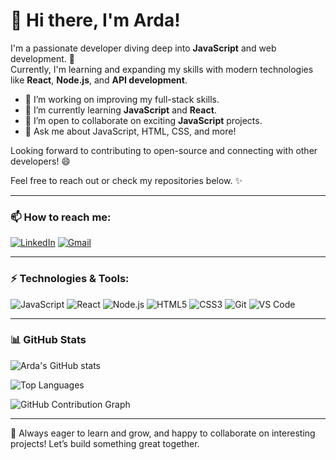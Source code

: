# 👋 Hi there, I'm Arda!

I'm a passionate developer diving deep into **JavaScript** and web development. 🚀  
Currently, I'm learning and expanding my skills with modern technologies like **React**, **Node.js**, and **API development**.

- 🔭 I’m working on improving my full-stack skills.
- 🌱 I’m currently learning **JavaScript** and **React**.
- 🤝 I’m open to collaborate on exciting **JavaScript** projects.
- 💬 Ask me about JavaScript, HTML, CSS, and more!

Looking forward to contributing to open-source and connecting with other developers! 😄

Feel free to reach out or check my repositories below. ✨

---

### 📫 How to reach me:

[![LinkedIn](https://img.shields.io/badge/-Arda%20Gökçe-blue?style=flat-square&logo=linkedin&logoColor=white&link=https://www.linkedin.com/in/arda-gökçe-4a510a98)](https://www.linkedin.com/in/arda-gökçe-4a510a98)
[![Gmail](https://img.shields.io/badge/-ardagokceg@gmail.com-c14438?style=flat-square&logo=gmail&logoColor=white&link=mailto:ardagokceg@gmail.com)](mailto:ardagokceg@gmail.com)

---

### ⚡ Technologies & Tools:
![JavaScript](https://img.shields.io/badge/-JavaScript-yellow?style=flat-square&logo=javascript)
![React](https://img.shields.io/badge/-React-blue?style=flat-square&logo=react)
![Node.js](https://img.shields.io/badge/-Node.js-green?style=flat-square&logo=node.js)
![HTML5](https://img.shields.io/badge/-HTML5-E34F26?style=flat-square&logo=html5&logoColor=white)
![CSS3](https://img.shields.io/badge/-CSS3-1572B6?style=flat-square&logo=css3)
![Git](https://img.shields.io/badge/-Git-F05032?style=flat-square&logo=git&logoColor=white)
![VS Code](https://img.shields.io/badge/-VS%20Code-007ACC?style=flat-square&logo=visual-studio-code)

---

### 📊 GitHub Stats

![Arda's GitHub stats](https://github-readme-stats.vercel.app/api?username=gokcearda&show_icons=true&theme=radical)

![Top Languages](https://github-readme-stats.vercel.app/api/top-langs/?username=gokcearda&layout=compact&theme=radical)

![GitHub Contribution Graph](https://activity-graph.herokuapp.com/graph?username=gokcearda&theme=radical)

---

🚀 Always eager to learn and grow, and happy to collaborate on interesting projects! Let’s build something great together.

